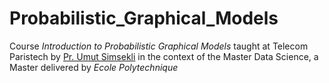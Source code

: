 # Probabilistic_Graphical_Models

Course *Introduction to Probabilistic Graphical Models* taught at Telecom Paristech by [Pr. Umut Simsekli](https://perso.telecom-paristech.fr/simsekli/) in the context of the Master Data Science, a Master delivered by *Ecole Polytechnique*
